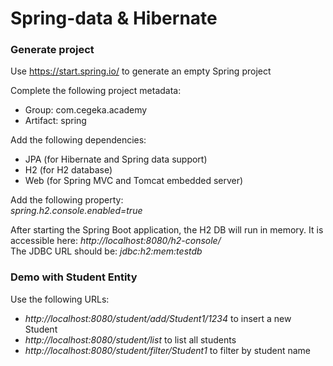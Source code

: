 # Spring-data & Hibernate

### Generate project

Use https://start.spring.io/ to generate an empty Spring project

Complete the following project metadata:

* Group: com.cegeka.academy<br />
* Artifact: spring

Add the following dependencies:
* JPA (for Hibernate and Spring data support)
* H2 (for H2 database) 
* Web (for Spring MVC and Tomcat embedded server)

Add the following property:<br />
*spring.h2.console.enabled=true*

After starting the Spring Boot application, the H2 DB will run in memory. It is accessible here:
*http://localhost:8080/h2-console/* <br />
The JDBC URL should be: *jdbc:h2:mem:testdb*<br />

### Demo with Student Entity
Use the following URLs:
* *http://localhost:8080/student/add/Student1/1234* to insert a new Student
* *http://localhost:8080/student/list* to list all students
* *http://localhost:8080/student/filter/Student1* to filter by student name